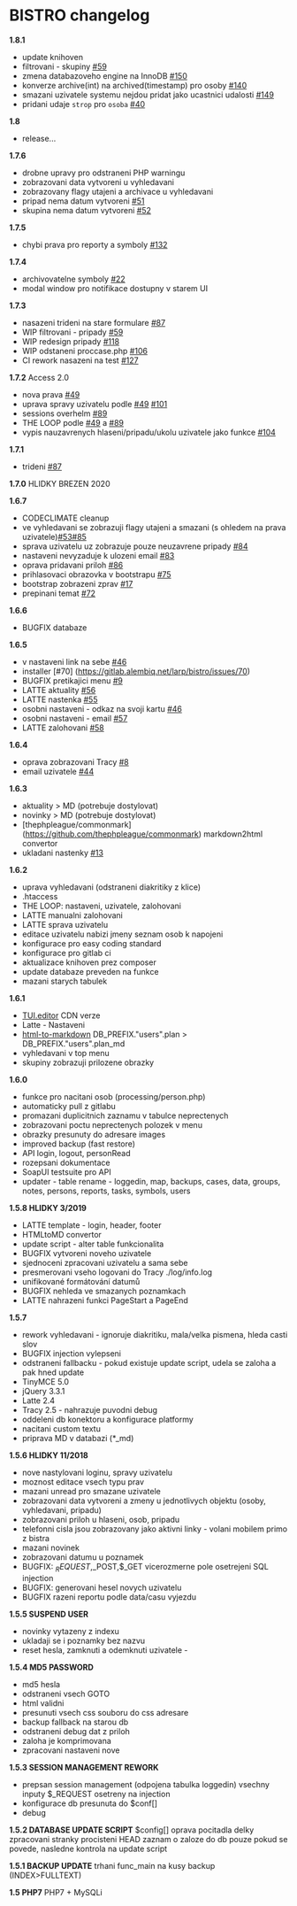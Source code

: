 # BISTRO changelog


<!-- git log --no-merges 1.5.. | unexpand -a | sed -e 's/\s\s*$$//' | head -n 2070 | grep -v "Date\|commit\|Author\|typo\|.gitlab-ci.yml\|.codeclimate.yml" | sed -r '/^\s*$/d' | uniq
  -->


**1.8.1**
- update knihoven
- filtrovani - skupiny [#59](https://gitlab.alembiq.net/larp/bistro/issues/59)
- zmena databazoveho engine na InnoDB [#150](https://gitlab.alembiq.net/larp/bistro/issues/150)
- konverze archive(int) na archived(timestamp) pro osoby [#140](https://gitlab.alembiq.net/larp/bistro/issues/140)
- smazani uzivatele systemu nejdou pridat jako ucastnici udalosti [#149](https://gitlab.alembiq.net/larp/bistro/issues/149)
- pridani udaje `strop` pro `osoba` [#40](https://gitlab.alembiq.net/larp/bistro/issues/40)

**1.8**
- release...

**1.7.6**
- drobne upravy pro odstraneni PHP warningu
- zobrazovani data vytvoreni u vyhledavani
- zobrazovany flagy utajeni a archivace u vyhledavani
- pripad nema datum vytvoreni [#51](https://gitlab.alembiq.net/larp/bistro/issues/51)
- skupina nema datum vytvoreni [#52](https://gitlab.alembiq.net/larp/bistro/issues/52)

**1.7.5**
- chybi prava pro reporty a symboly [#132](https://gitlab.alembiq.net/larp/bistro/issues/132)

**1.7.4**
- archivovatelne symboly [#22](https://gitlab.alembiq.net/larp/bistro/issues/22)
- modal window pro notifikace dostupny v starem UI

**1.7.3**
- nasazeni trideni na stare formulare [#87](https://gitlab.alembiq.net/larp/bistro/issues/87)
- WIP filtrovani - pripady [#59](https://gitlab.alembiq.net/larp/bistro/issues/59)
- WIP redesign pripady [#118](https://gitlab.alembiq.net/larp/bistro/issues/118)
- WIP odstaneni proccase.php [#106](https://gitlab.alembiq.net/larp/bistro/issues/106)
- CI rework nasazeni na test [#127](https://gitlab.alembiq.net/larp/bistro/issues/127)

**1.7.2** Access 2.0
- nova prava [#49](https://gitlab.alembiq.net/larp/bistro/issues/49)
- uprava spravy uzivatelu podle [#49](https://gitlab.alembiq.net/larp/bistro/issues/49) [#101](https://gitlab.alembiq.net/larp/bistro/issues/101)
- sessions overhelm [#89](https://gitlab.alembiq.net/larp/bistro/issues/89)
- THE LOOP podle [#49](https://gitlab.alembiq.net/larp/bistro/issues/49) a [#89](https://gitlab.alembiq.net/larp/bistro/issues/89)
- vypis nauzavrenych hlaseni/pripadu/ukolu uzivatele jako funkce [#104](https://gitlab.alembiq.net/larp/bistro/issues/104)

**1.7.1**
- trideni [#87](https://gitlab.alembiq.net/larp/bistro/issues/87)

**1.7.0** HLIDKY BREZEN 2020

**1.6.7**
- CODECLIMATE cleanup
- ve vyhledavani se zobrazuji flagy utajeni a smazani (s ohledem na prava uzivatele)[#53](https://gitlab.alembiq.net/larp/bistro/issues/53)[#85](https://gitlab.alembiq.net/larp/bistro/issues/85)
- sprava uzivatelu uz zobrazuje pouze neuzavrene pripady [#84](https://gitlab.alembiq.net/larp/bistro/issues/84)
- nastaveni nevyzaduje k ulozeni email [#83](https://gitlab.alembiq.net/larp/bistro/issues/83)
- oprava pridavani priloh [#86](https://gitlab.alembiq.net/larp/bistro/issues/86)
- prihlasovaci obrazovka v bootstrapu [#75](https://gitlab.alembiq.net/larp/bistro/issues/75)
- bootstrap zobrazeni zprav [#17](https://gitlab.alembiq.net/larp/bistro/issues/17)
- prepinani temat [#72](https://gitlab.alembiq.net/larp/bistro/issues/72)

**1.6.6**
- BUGFIX databaze

**1.6.5**
- v nastaveni link na sebe [#46](https://gitlab.alembiq.net/larp/bistro/issues/46)
- installer [#70] (https://gitlab.alembiq.net/larp/bistro/issues/70)
- BUGFIX pretikajici menu [#9](https://gitlab.alembiq.net/larp/bistro/issues/9)
- LATTE aktuality [#56](https://gitlab.alembiq.net/larp/bistro/issues/56)
- LATTE nastenka [#55](https://gitlab.alembiq.net/larp/bistro/issues/55)
- osobni nastaveni - odkaz na svoji kartu [#46](https://gitlab.alembiq.net/larp/bistro/issues/46)
- osobni nastaveni - email [#57](https://gitlab.alembiq.net/larp/bistro/issues/57)
- LATTE zalohovani [#58](https://gitlab.alembiq.net/larp/bistro/issues/58)

**1.6.4**
- oprava zobrazovani Tracy [#8](https://gitlab.alembiq.net/larp/bistro/issues/8)
- email uzivatele [#44](https://gitlab.alembiq.net/larp/bistro/issues/44)

**1.6.3**
- aktuality > MD (potrebuje dostylovat)
- novinky > MD (potrebuje dostylovat)
- [thephpleague/commonmark] (https://github.com/thephpleague/commonmark) markdown2html convertor
- ukladani nastenky [#13](https://gitlab.alembiq.net/larp/bistro/issues/13)

**1.6.2**
- uprava vyhledavani (odstraneni diakritiky z klice)
- .htaccess
- THE LOOP: nastaveni, uzivatele, zalohovani
- LATTE manualni zalohovani
- LATTE sprava uzivatelu
- editace uzivatelu nabizi jmeny seznam osob k napojeni
- konfigurace pro easy coding standard
- konfigurace pro gitlab ci
- aktualizace knihoven prez composer
- update databaze preveden na funkce
- mazani starych tabulek

**1.6.1**
- [TUI.editor](https://github.com/nhn/tui.editor) CDN verze
- Latte - Nastaveni
- [html-to-markdown](https://github.com/thephpleague/html-to-markdown) DB_PREFIX."users".plan > DB_PREFIX."users".plan_md
- vyhledavani v top menu
- skupiny zobrazuji prilozene obrazky

**1.6.0**
- funkce pro nacitani osob  (processing/person.php)
- automaticky pull z gitlabu
- promazani duplicitnich zaznamu v tabulce neprectenych
- zobrazovani poctu neprectenych polozek v menu
- obrazky presunuty do adresare images
- improved backup (fast restore)
- API login, logout, personRead
- rozepsani dokumentace
- SoapUI testsuite pro API
- updater - table rename - loggedin, map, backups, cases, data, groups, notes, persons, reports, tasks, symbols, users


**1.5.8 HLIDKY 3/2019**
- LATTE template - login, header, footer
- HTMLtoMD convertor
- update script - alter table funkcionalita
- BUGFIX vytvoreni noveho uzivatele
- sjednoceni zpracovani uzivatelu a sama sebe
- presmerovani vseho logovani do Tracy ./log/info.log
- unifikované formátování datumů
- BUGFIX nehleda ve smazanych poznamkach
- LATTE nahrazeni funkci PageStart a PageEnd

**1.5.7**
- rework vyhledavani - ignoruje diakritiku, mala/velka pismena, hleda casti slov
- BUGFIX injection vylepseni
- odstraneni fallbacku - pokud existuje update script, udela se zaloha a pak hned update
- TinyMCE 5.0
- jQuery 3.3.1
- Latte 2.4
- Tracy 2.5 - nahrazuje puvodni debug
- oddeleni db konektoru a konfigurace platformy
- nacitani custom textu
- priprava MD v databazi (*_md)

**1.5.6 HLIDKY 11/2018**
- nove nastylovani loginu, spravy uzivatelu
- moznost editace vsech typu prav
- mazani unread pro smazane uzivatele
- zobrazovani data vytvoreni a zmeny u jednotlivych objektu (osoby, vyhledavani, pripadu)
- zobrazovani priloh u hlaseni, osob, pripadu
- telefonni cisla jsou zobrazovany jako aktivni linky - volani mobilem primo z bistra
- mazani novinek
- zobrazovani datumu u poznamek
- BUGFIX: $_REQUEST,$_POST,$_GET vicerozmerne pole osetrejeni SQL injection
- BUGFIX: generovani hesel novych uzivatelu
- BUGFIX razeni reportu podle data/casu vyjezdu

**1.5.5 SUSPEND USER**
- novinky vytazeny z indexu
- ukladaji se i poznamky bez nazvu
- reset hesla, zamknuti a odemknuti uzivatele  -

**1.5.4 MD5 PASSWORD**
- md5 hesla
- odstraneni vsech GOTO
- html validni
- presunuti vsech css souboru do css adresare
- backup fallback na starou db
- odstraneni debug dat z priloh
- zaloha je komprimovana
- zpracovani nastaveni nove

**1.5.3 SESSION MANAGEMENT REWORK**
- prepsan session management (odpojena tabulka loggedin)
    vsechny inputy $_REQUEST osetreny na injection
- konfigurace db presunuta do $conf[]
- debug

**1.5.2 DATABASE UPDATE SCRIPT**
    $config[]
    oprava pocitadla delky zpracovani stranky
    procisteni HEAD
    zaznam o zaloze do db pouze pokud se povede, nasledne kontrola na update script

**1.5.1 BACKUP UPDATE**
    trhani func_main na kusy
    backup (INDEX>FULLTEXT)

**1.5 PHP7**
    PHP7 + MySQLi

